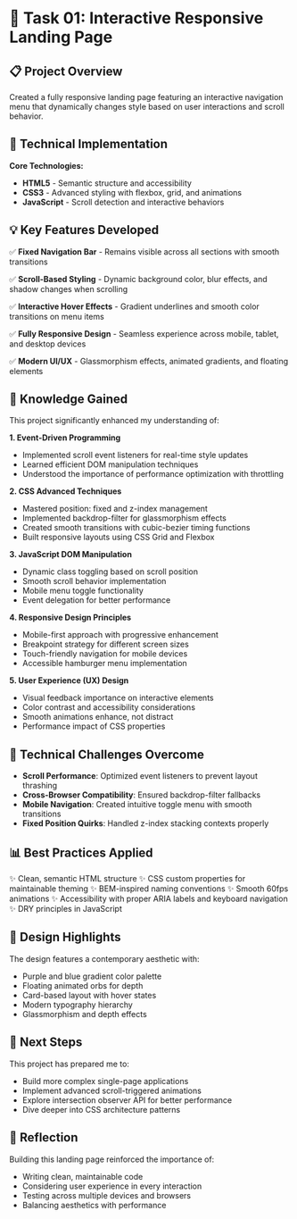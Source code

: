 # 🚀 Task 01: Interactive Responsive Landing Page


## 📋 Project Overview
Created a fully responsive landing page featuring an interactive navigation menu that dynamically changes style based on user interactions and scroll behavior.

## 🎯 Technical Implementation

**Core Technologies:**
- **HTML5** - Semantic structure and accessibility
- **CSS3** - Advanced styling with flexbox, grid, and animations
- **JavaScript** - Scroll detection and interactive behaviors

## 💡 Key Features Developed

✅ **Fixed Navigation Bar** - Remains visible across all sections with smooth transitions

✅ **Scroll-Based Styling** - Dynamic background color, blur effects, and shadow changes when scrolling

✅ **Interactive Hover Effects** - Gradient underlines and smooth color transitions on menu items

✅ **Fully Responsive Design** - Seamless experience across mobile, tablet, and desktop devices

✅ **Modern UI/UX** - Glassmorphism effects, animated gradients, and floating elements

## 🧠 Knowledge Gained

This project significantly enhanced my understanding of:

**1. Event-Driven Programming**
- Implemented scroll event listeners for real-time style updates
- Learned efficient DOM manipulation techniques
- Understood the importance of performance optimization with throttling

**2. CSS Advanced Techniques**
- Mastered position: fixed and z-index management
- Implemented backdrop-filter for glassmorphism effects
- Created smooth transitions with cubic-bezier timing functions
- Built responsive layouts using CSS Grid and Flexbox

**3. JavaScript DOM Manipulation**
- Dynamic class toggling based on scroll position
- Smooth scroll behavior implementation
- Mobile menu toggle functionality
- Event delegation for better performance

**4. Responsive Design Principles**
- Mobile-first approach with progressive enhancement
- Breakpoint strategy for different screen sizes
- Touch-friendly navigation for mobile devices
- Accessible hamburger menu implementation

**5. User Experience (UX) Design**
- Visual feedback importance on interactive elements
- Color contrast and accessibility considerations
- Smooth animations enhance, not distract
- Performance impact of CSS properties

## 🔧 Technical Challenges Overcome

- **Scroll Performance**: Optimized event listeners to prevent layout thrashing
- **Cross-Browser Compatibility**: Ensured backdrop-filter fallbacks
- **Mobile Navigation**: Created intuitive toggle menu with smooth transitions
- **Fixed Position Quirks**: Handled z-index stacking contexts properly

## 📊 Best Practices Applied

✨ Clean, semantic HTML structure
✨ CSS custom properties for maintainable theming
✨ BEM-inspired naming conventions
✨ Smooth 60fps animations
✨ Accessibility with proper ARIA labels and keyboard navigation
✨ DRY principles in JavaScript

## 🎨 Design Highlights

The design features a contemporary aesthetic with:
- Purple and blue gradient color palette
- Floating animated orbs for depth
- Card-based layout with hover states
- Modern typography hierarchy
- Glassmorphism and depth effects

## 🚀 Next Steps

This project has prepared me to:
- Build more complex single-page applications
- Implement advanced scroll-triggered animations
- Explore intersection observer API for better performance
- Dive deeper into CSS architecture patterns

## 💬 Reflection

Building this landing page reinforced the importance of:
- Writing clean, maintainable code
- Considering user experience in every interaction
- Testing across multiple devices and browsers
- Balancing aesthetics with performance
